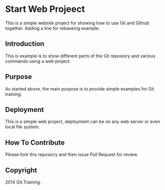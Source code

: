 # Start Web Projeect

This is a simple website project for
showing how to use Git and Github together.
Adding a line for rebaseing example.

## Introduction
This is example is to show different parts
of the Git reposiory and various commands
using a web project.

## Purpose

As started above, the main purpose is to 
provide simple examples for Git training.

## Deployment

This is a simple web project, deployment
can be on any web server or even local
file system.

## How To Contribute

Please fork this reposiory and then issue Pull Request for
review.

## Copyright

2014 Git.Training.
